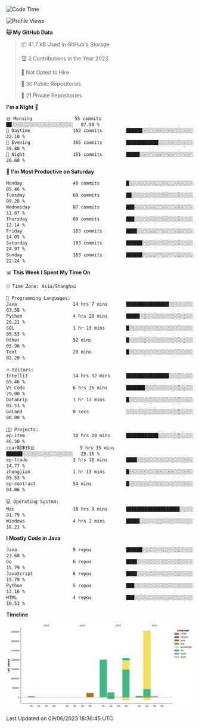<!--START_SECTION:waka-->
![Code Time](http://img.shields.io/badge/Code%20Time-1%2C868%20hrs%2033%20mins-blue)

![Profile Views](http://img.shields.io/badge/Profile%20Views-0-blue)

**🐱 My GitHub Data** 

> 📦 41.7 kB Used in GitHub's Storage 
 > 
> 🏆 2 Contributions in the Year 2023
 > 
> 🚫 Not Opted to Hire
 > 
> 📜 30 Public Repositories 
 > 
> 🔑 21 Private Repositories 
 > 
**I'm a Night 🦉** 

```text
🌞 Morning                55 commits          ██░░░░░░░░░░░░░░░░░░░░░░░   07.50 % 
🌆 Daytime                162 commits         ██████░░░░░░░░░░░░░░░░░░░   22.10 % 
🌃 Evening                365 commits         ████████████░░░░░░░░░░░░░   49.80 % 
🌙 Night                  151 commits         █████░░░░░░░░░░░░░░░░░░░░   20.60 % 
```
📅 **I'm Most Productive on Saturday** 

```text
Monday                   40 commits          █░░░░░░░░░░░░░░░░░░░░░░░░   05.46 % 
Tuesday                  68 commits          ██░░░░░░░░░░░░░░░░░░░░░░░   09.28 % 
Wednesday                87 commits          ███░░░░░░░░░░░░░░░░░░░░░░   11.87 % 
Thursday                 89 commits          ███░░░░░░░░░░░░░░░░░░░░░░   12.14 % 
Friday                   103 commits         ████░░░░░░░░░░░░░░░░░░░░░   14.05 % 
Saturday                 183 commits         ██████░░░░░░░░░░░░░░░░░░░   24.97 % 
Sunday                   163 commits         ██████░░░░░░░░░░░░░░░░░░░   22.24 % 
```


📊 **This Week I Spent My Time On** 

```text
🕑︎ Time Zone: Asia/Shanghai

💬 Programming Languages: 
Java                     14 hrs 7 mins       ████████████████░░░░░░░░░   63.58 % 
Python                   4 hrs 29 mins       █████░░░░░░░░░░░░░░░░░░░░   20.21 % 
SQL                      1 hr 13 mins        █░░░░░░░░░░░░░░░░░░░░░░░░   05.53 % 
Other                    52 mins             █░░░░░░░░░░░░░░░░░░░░░░░░   03.96 % 
Text                     29 mins             █░░░░░░░░░░░░░░░░░░░░░░░░   02.20 % 

🔥 Editors: 
IntelliJ                 14 hrs 32 mins      ████████████████░░░░░░░░░   65.46 % 
VS Code                  6 hrs 26 mins       ███████░░░░░░░░░░░░░░░░░░   29.00 % 
DataGrip                 1 hr 13 mins        █░░░░░░░░░░░░░░░░░░░░░░░░   05.53 % 
GoLand                   0 secs              ░░░░░░░░░░░░░░░░░░░░░░░░░   00.00 % 

🐱‍💻 Projects: 
ep-item                  10 hrs 19 mins      ████████████░░░░░░░░░░░░░   46.50 % 
ccar期末作业                 5 hrs 35 mins       ██████░░░░░░░░░░░░░░░░░░░   25.15 % 
ep-trade                 3 hrs 16 mins       ████░░░░░░░░░░░░░░░░░░░░░   14.77 % 
zhongjian                1 hr 13 mins        █░░░░░░░░░░░░░░░░░░░░░░░░   05.53 % 
ep-contract              54 mins             █░░░░░░░░░░░░░░░░░░░░░░░░   04.06 % 

💻 Operating System: 
Mac                      18 hrs 9 mins       ████████████████████░░░░░   81.79 % 
Windows                  4 hrs 2 mins        █████░░░░░░░░░░░░░░░░░░░░   18.21 % 
```

**I Mostly Code in Java** 

```text
Java                     9 repos             ██████░░░░░░░░░░░░░░░░░░░   23.68 % 
Go                       6 repos             ████░░░░░░░░░░░░░░░░░░░░░   15.79 % 
JavaScript               6 repos             ████░░░░░░░░░░░░░░░░░░░░░   15.79 % 
Python                   5 repos             ███░░░░░░░░░░░░░░░░░░░░░░   13.16 % 
HTML                     4 repos             ███░░░░░░░░░░░░░░░░░░░░░░   10.53 % 
```



**Timeline**

![Lines of Code chart](https://raw.githubusercontent.com/youtiaoguagua/youtiaoguagua/master/assets/bar_graph.png)


 Last Updated on 09/06/2023 18:36:45 UTC
<!--END_SECTION:waka-->